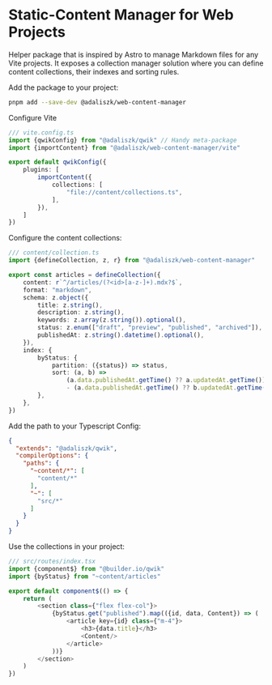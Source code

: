 # Static-Content Manager for Web Projects

Helper package that is inspired by Astro to manage Markdown files for any Vite
projects. It exposes a collection manager solution where you can define content
collections, their indexes and sorting rules.

Add the package to your project:

```bash
pnpm add --save-dev @adaliszk/web-content-manager
```

Configure Vite

```typescript
/// vite.config.ts
import {qwikConfig} from "@adaliszk/qwik" // Handy meta-package
import {importContent} from "@adaliszk/web-content-manager/vite"

export default qwikConfig({
    plugins: [
        importContent({
            collections: [
                "file://content/collections.ts",
            ],
        }),
    ]
})
```  

Configure the content collections:

```typescript
/// content/collection.ts
import {defineCollection, z, r} from "@adaliszk/web-content-manager"

export const articles = defineCollection({
    content: r`^/articles/(?<id>[a-z-]+).mdx?$`,
    format: "markdown",
    schema: z.object({
        title: z.string(),
        description: z.string(),
        keywords: z.array(z.string()).optional(),
        status: z.enum(["draft", "preview", "published", "archived"]),
        publishedAt: z.string().datetime().optional(),
    }),
    index: {
        byStatus: {
            partition: ({status}) => status,
            sort: (a, b) =>
                (a.data.publishedAt.getTime() ?? a.updatedAt.getTime())
                - (a.data.publishedAt.getTime() ?? b.updatedAt.getTime()),
        },
    },
})
```  

Add the path to your Typescript Config:

```json
{
  "extends": "@adaliszk/qwik",
  "compilerOptions": {
    "paths": {
      "~content/*": [
        "content/*"
      ],
      "~": [
        "src/*"
      ]
    }
  }
}
```

Use the collections in your project:
```typescript jsx
/// src/routes/index.tsx
import {component$} from "@builder.io/qwik"
import {byStatus} from "~content/articles"

export default component$(() => {
    return (
        <section class={"flex flex-col"}>
            {byStatus.get("published").map(({id, data, Content}) => (
                <article key={id} class={"m-4"}>
                    <h3>{data.title}</h3>
                    <Content/>
                </article>
            ))}
        </section>
    )
})
```  